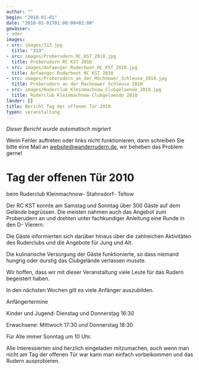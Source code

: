 ```yaml
---
author: ""
begin: "2010-01-01"
date: "2010-01-01T01:00:00+02:00"
gewässer:
- oder
images:
- src: images/313.jpg
  title: "313"
- src: images/Proberudern_RC_KST_2010.jpg
  title: Proberudern RC KST 2010
- src: images/Anfaenger_Ruderboot_RC_KST_2010.jpg
  title: Anfaenger Ruderboot RC KST 2010
- src: images/Proberudern_an_der_Machnower_Schleuse_2010.jpg
  title: Proberudern an der Machnower Schleuse 2010
- src: images/Ruderclub_Kleinmachnow_Clubgelaende_2010.jpg
  title: Ruderclub Kleinmachnow Clubgelaende 2010
länder: []
title: Bericht Tag der offenen Tür 2010
typen: veranstaltung
---
```



*Dieser Bericht wurde automatisch migriert*

Wenn Fehler auftreten oder links nicht funktionieren, dann schreiben Sie bitte eine Mail an website@wanderrudern.de, wir beheben das Problem gerne!



# Tag der offenen Tür 2010


beim Ruderclub Kleinmachnow- Stahnsdorf- Teltow

Der RC KST konnte am Samstag und Sonntag über 300 Gäste auf dem Gelände begrüssen. Die meisten nahmen auch das Angebot zum Proberudern an und drehten unter fachkundiger Anleitung eine Runde in den D- Vierern.

Die Gäste informierten sich darüber hinaus über die zahlreichen Aktivitäten des Ruderclubs und die Angebote für Jung und Alt.

Die kulinarische Versorgung der Gäste funktionierte, so dass niemand hungrig oder durstig das Clubgelände verlassen musste.

Wir hoffen, dass wir mit dieser Veranstaltung viele Leute für das Rudern begeistert haben.

In den nächsten Wochen gilt es viele Anfänger auszubilden.

Anfängertermine

Kinder und Jugend: Dienstag und Donnerstag 16:30

Erwachsene: Mittwoch 17:30 und Donnerstag 18:30

Für Alle immer Sonntag um 10 Uhr.

Alle Interessierten sind herzlich eingeladen mitzumachen, auch wenn man nicht am Tag der offenen Tür war kann man einfach vorbeikommen und das Rudern ausprobieren.
